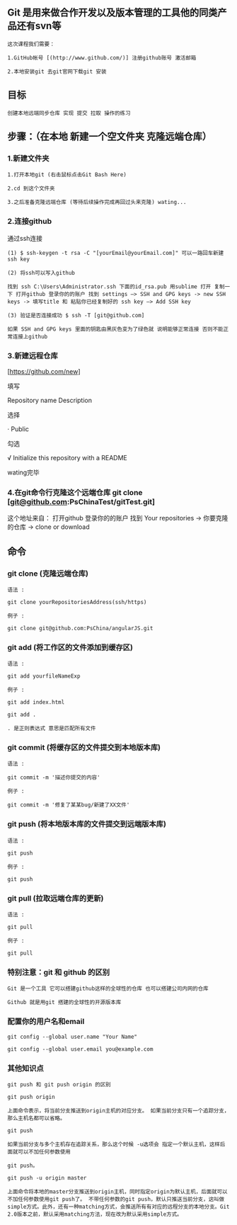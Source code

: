 ## Git 是用来做合作开发以及版本管理的工具他的同类产品还有svn等

    这次课程我们需要：

    1.GitHub帐号 [(http://www.github.com/)] 注册github账号 激活邮箱

    2.本地安装git 去git官网下载git 安装

## 目标

    创建本地远端同步仓库 实现 提交 拉取 操作的练习

## 步骤：（在本地 新建一个空文件夹 克隆远端仓库）

### 1.新建文件夹

    1.打开本地git (右击鼠标点击Git Bash Here) 
    
    2.cd 到这个文件夹
    
    3.之后准备克隆远端仓库 (等待后续操作完成再回过头来克隆) wating...

### 2.连接github

通过ssh连接

    (1) $ ssh-keygen -t rsa -C "[yourEmail@yourEmail.com]" 可以一路回车新建ssh key

    (2) 将ssh可以写入github

    找到 ssh C:\Users\Administrator.ssh 下面的id_rsa.pub 用sublime 打开 复制一下 打开github 登录你的的账户 找到 settings –> SSH and GPG keys -> new SSH keys -> 填写title 和 粘贴你已经复制好的 ssh key –> Add SSH key

    (3) 验证是否连接成功 $ ssh -T [git@github.com]

    如果 SSH and GPG keys 里面的钥匙由黑灰色变为了绿色就 说明能够正常连接 否则不能正常连接上github

### 3.新建远程仓库

[https://github.com/new]

填写

Repository name Description

选择

· Public

勾选

√ Initialize this repository with a README

wating完毕

### 4.在git命令行克隆这个远端仓库 git clone [git@github.com:PsChinaTest/gitTest.git]

这个地址来自： 打开github 登录你的的账户 找到 Your repositories -> 你要克隆的仓库 -> clone or download

## 命令

### git clone (克隆远端仓库)

    语法 :

    git clone yourRepositoriesAddress(ssh/https)

    例子 :

    git clone git@github.com:PsChina/angularJS.git

### git add (将工作区的文件添加到缓存区)

    语法 :

    git add yourfileNameExp

    例子 :

    git add index.html

    git add .

    . 是正则表达式 意思是匹配所有文件
### git commit (将缓存区的文件提交到本地版本库)

    语法 :

    git commit -m '描述你提交的内容'

    例子 :

    git commit -m '修复了某某bug/新建了XX文件'

### git push (将本地版本库的文件提交到远端版本库)

    语法 :

    git push

    例子 :

    git push

### git pull (拉取远端仓库的更新)

    语法 :

    git pull

    例子 :

    git pull

### 特别注意：git 和 github 的区别

    Git 是一个工具 它可以搭建github这样的全球性的仓库 也可以搭建公司内网的仓库

    Github 就是用git 搭建的全球性的开源版本库

### 配置你的用户名和email

    git config --global user.name "Your Name"

    git config --global user.email you@example.com

### 其他知识点

    git push 和 git push origin 的区别

    git push origin

    上面命令表示，将当前分支推送到origin主机的对应分支。 如果当前分支只有一个追踪分支，那么主机名都可以省略。

    git push

    如果当前分支与多个主机存在追踪关系，那么这个时候 -u选项会 指定一个默认主机，这样后面就可以不加任何参数使用

    git push。

    git push -u origin master

    上面命令将本地的master分支推送到origin主机，同时指定origin为默认主机，后面就可以不加任何参数使用git push了。 不带任何参数的git push，默认只推送当前分支，这叫做simple方式。此外，还有一种matching方式，会推送所有有对应的远程分支的本地分支。Git 2.0版本之前，默认采用matching方法，现在改为默认采用simple方式。

